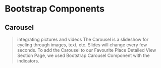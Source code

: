# Bootstrap Components
## Carousel
> integrating pictures and videos 
>  The Carousel is a slideshow for cycling through images, text, etc. Slides will change every few seconds.
 >  To add the Carousel to our Favourite Place Detailed View Section Page, we used Bootstrap Carousel Component with the indicators.  